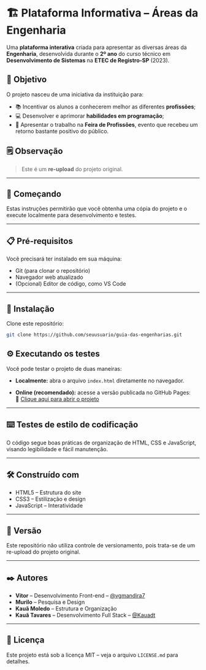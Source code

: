 # 🏗️ Plataforma Informativa – Áreas da Engenharia  

Uma **plataforma interativa** criada para apresentar as diversas áreas da **Engenharia**, desenvolvida durante o **2º ano** do curso técnico em **Desenvolvimento de Sistemas** na **ETEC de Registro-SP** (2023).  

## 🎯 Objetivo  
O projeto nasceu de uma iniciativa da instituição para:  
- 📚 Incentivar os alunos a conhecerem melhor as diferentes **profissões**;  
- 💻 Desenvolver e aprimorar **habilidades em programação**;  
- 🎤 Apresentar o trabalho na **Feira de Profissões**, evento que recebeu um retorno bastante positivo do público.  

## 🗒️ Observação  
> Este é um **re-upload** do projeto original.  

---

## 🚀 Começando

Estas instruções permitirão que você obtenha uma cópia do projeto e o execute localmente para desenvolvimento e testes.


---

## 📋 Pré-requisitos

Você precisará ter instalado em sua máquina:

- Git (para clonar o repositório)  
- Navegador web atualizado  
- (Opcional) Editor de código, como VS Code  

---

## 🔧 Instalação

Clone este repositório:

```bash
git clone https://github.com/seuusuario/guia-das-engenharias.git
```

## ⚙️ Executando os testes

Você pode testar o projeto de duas maneiras:

- **Localmente:** abra o arquivo `index.html` diretamente no navegador.

- **Online (recomendado):** acesse a versão publicada no GitHub Pages:  
🔗 [Clique aqui para abrir o projeto](https://vgmandira7.github.io/Engenharias/)

---



## ⌨️ Testes de estilo de codificação

O código segue boas práticas de organização de HTML, CSS e JavaScript, visando legibilidade e fácil manutenção.

---

## 🛠️ Construído com

- HTML5 – Estrutura do site  
- CSS3 – Estilização e design  
- JavaScript – Interatividade

---

## 📌 Versão

Este repositório não utiliza controle de versionamento, pois trata-se de um re-upload do projeto original.

---

## ✒️ Autores

- **Vitor** – Desenvolvimento Front-end – [@vgmandira7](https://github.com/vgmandira7)  
- **Murilo** – Pesquisa e Design  
- **Kauã Moledo** – Estrutura e Organização  
- **Kauã Tavares** – Desenvolvimento Full Stack – [@Kauadt](https://github.com/Kauadt)  

---

## 📄 Licença

Este projeto está sob a licença MIT – veja o arquivo `LICENSE.md` para detalhes.


